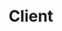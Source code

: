 ---
layout: default
title: Client
slug: work
path: ../

meta-title: Client
meta-description: Client

client-order: 1

client-name: AuthorityLabs
client-slug: authoritylabs
client-tag: "Email Drip Campaign, Wordpress Design & Development and More"
client-desc: "With their team focused on product development, AuthorityLabs needed assistance in executing their marketing goals. Working closely with the CEO we developed an email drip campaign (http://keywordcourse.com/) within Constant Contact that included a landing page to sell the campaign, email design, ad banners, exit popup for the AuthorityLabs site and marketing emails to drive sign ups.<br><br>Additional projects include a home for their downloadable tools (https://authoritylabs.com/free-tools/), a complete blog redesign & development (https://authoritylabs.com/blog/), other minor updates to their WordPress theme, and even some conference collateral."

---